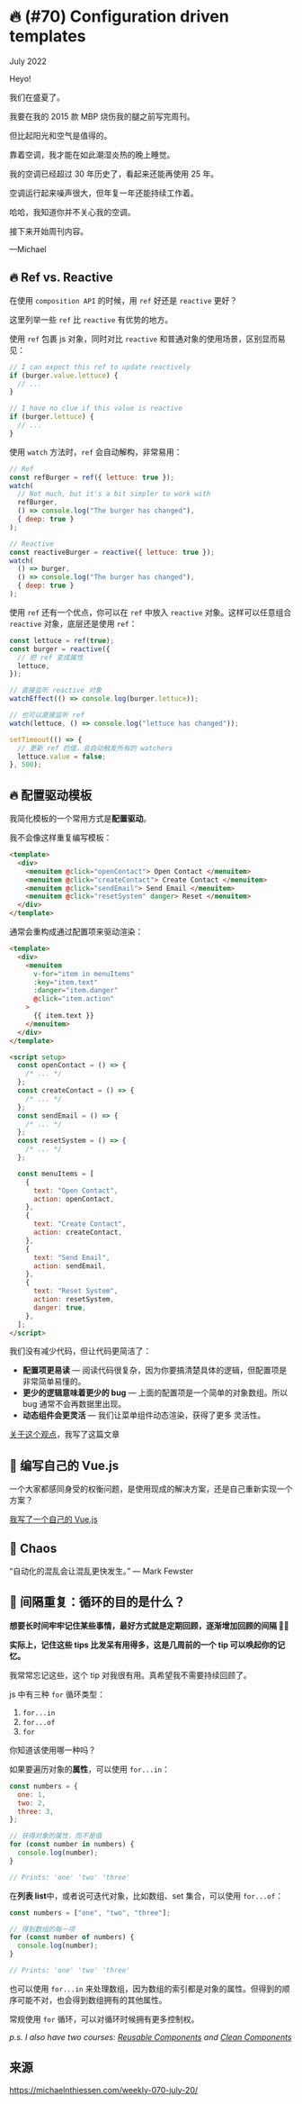 # 🔥 (#70) Configuration driven templates

July 2022

Heyo!

我们在盛夏了。

我要在我的 2015 款 MBP 烧伤我的腿之前写完周刊。

但比起阳光和空气是值得的。

靠着空调，我才能在如此潮湿炎热的晚上睡觉。

我的空调已经超过 30 年历史了，看起来还能再使用 25 年。

空调运行起来噪声很大，但年复一年还能持续工作着。

哈哈，我知道你并不关心我的空调。

接下来开始周刊内容。

—Michael

## 🔥 Ref vs. Reactive

在使用 `composition API` 的时候，用 `ref` 好还是 `reactive` 更好？

这里列举一些 `ref` 比 `reactive` 有优势的地方。

使用 `ref` 包裹 js 对象，同时对比 `reactive` 和普通对象的使用场景，区别显而易见：

```javascript
// I can expect this ref to update reactively
if (burger.value.lettuce) {
  // ...
}

// I have no clue if this value is reactive
if (burger.lettuce) {
  // ...
}
```

使用 `watch` 方法时，`ref` 会自动解构，非常易用：

```javascript
// Ref
const refBurger = ref({ lettuce: true });
watch(
  // Not much, but it's a bit simpler to work with
  refBurger,
  () => console.log("The burger has changed"),
  { deep: true }
);

// Reactive
const reactiveBurger = reactive({ lettuce: true });
watch(
  () => burger,
  () => console.log("The burger has changed"),
  { deep: true }
);
```

使用 `ref` 还有一个优点，你可以在 `ref` 中放入 `reactive` 对象。这样可以任意组合 `reactive` 对象，底层还是使用 `ref`：

```javascript
const lettuce = ref(true);
const burger = reactive({
  // 把 ref 变成属性
  lettuce,
});

// 直接监听 reactive 对象
watchEffect(() => console.log(burger.lettuce));

// 也可以直接监听 ref
watch(lettuce, () => console.log("lettuce has changed"));

setTimeout(() => {
  // 更新 ref 的值，会自动触发所有的 watchers
  lettuce.value = false;
}, 500);
```

## 🔥 配置驱动模板

我简化模板的一个常用方式是**配置驱动**。

我不会像这样重复编写模板：

```html
<template>
  <div>
    <menuitem @click="openContact"> Open Contact </menuitem>
    <menuitem @click="createContact"> Create Contact </menuitem>
    <menuitem @click="sendEmail"> Send Email </menuitem>
    <menuitem @click="resetSystem" danger> Reset </menuitem>
  </div>
</template>
```

通常会重构成通过配置项来驱动渲染：

```html
<template>
  <div>
    <menuitem
      v-for="item in menuItems"
      :key="item.text"
      :danger="item.danger"
      @click="item.action"
    >
      {{ item.text }}
    </menuitem>
  </div>
</template>
```

```html
<script setup>
  const openContact = () => {
    /* ... */
  };
  const createContact = () => {
    /* ... */
  };
  const sendEmail = () => {
    /* ... */
  };
  const resetSystem = () => {
    /* ... */
  };

  const menuItems = [
    {
      text: "Open Contact",
      action: openContact,
    },
    {
      text: "Create Contact",
      action: createContact,
    },
    {
      text: "Send Email",
      action: sendEmail,
    },
    {
      text: "Reset System",
      action: resetSystem,
      danger: true,
    },
  ];
</script>
```

我们没有减少代码，但让代码更简洁了：

- **配置项更易读** — 阅读代码很复杂，因为你要搞清楚具体的逻辑，但配置项是非常简单易懂的。
- **更少的逻辑意味着更少的 bug** — 上面的配置项是一个简单的对象数组。所以 bug 通常不会再数据里出现。
- **动态组件会更灵活** — 我们让菜单组件动态渲染，获得了更多 灵活性。

[关于这个观点](http://michaelnthiessen.com/reducing-redundant-repetition)，我写了这篇文章

## 📜 编写自己的 Vue.js

一个大家都感同身受的权衡问题，是使用现成的解决方案，还是自己重新实现一个方案？

[我写了一个自己的 Vue.js](https://www.dopefly.com/techblog/405/I-Wrote-My-Own-Vue-js)

## 💬 Chaos

“自动化的混乱会让混乱更快发生。” — Mark Fewster

## 🧠 间隔重复：循环的目的是什么？

**想要长时间牢牢记住某些事情，最好方式就是定期回顾，逐渐增加回顾的间隔 👨‍🔬**

**实际上，记住这些 tips 比发呆有用得多，这是几周前的一个 tip 可以唤起你的记忆。**

我常常忘记这些，这个 tip 对我很有用。真希望我不需要持续回顾了。

js 中有三种 `for` 循环类型：

1. `for...in`
2. `for...of`
3. `for`

你知道该使用哪一种吗？

如果要遍历对象的**属性**，可以使用 `for...in`：

```javascript
const numbers = {
  one: 1,
  two: 2,
  three: 3,
};

// 获得对象的属性，而不是值
for (const number in numbers) {
  console.log(number);
}

// Prints: 'one' 'two' 'three'
```

在**列表 list**中，或者说可迭代对象，比如数组、set 集合，可以使用 `for...of`：

```javascript
const numbers = ["one", "two", "three"];

// 得到数组的每一项
for (const number of numbers) {
  console.log(number);
}

// Prints: 'one' 'two' 'three'
```

也可以使用 `for...in` 来处理数组，因为数组的索引都是对象的属性。但得到的顺序可能不对，也会得到数组拥有的其他属性。

常规使用 `for` 循环，可以对循环时候拥有更多控制权。

_p.s. I also have two courses: [Reusable Components](https://michaelnthiessen.com/reusable-components) and [Clean Components](https://michaelnthiessen.com/clean-components)_

## 来源

https://michaelnthiessen.com/weekly-070-july-20/
